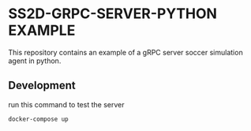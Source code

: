 # SS2D-GRPC-SERVER-PYTHON EXAMPLE
This repository contains an example of a gRPC server soccer simulation agent in python.

## Development

run this command to test the server
```bash
docker-compose up
```